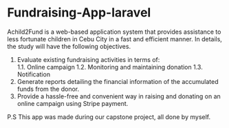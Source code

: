 # Fundraising-App-laravel

Achild2Fund is a web-based application system that provides assistance to less fortunate children in Cebu City in a fast and efficient manner. 
	In details, the study will have the following objectives.
  
1.	Evaluate existing fundraising activities in terms of:<br>
  1.1.	Online campaign
  1.2.	Monitoring and maintaining donation
  1.3.	Notification
2.	Generate reports detailing the financial information of the accumulated funds from the donor.<br>
3.	Provide a hassle-free and convenient way in raising and donating on an online campaign using Stripe payment. <br>

P.S This app was made during our capstone project, all done by myself.
